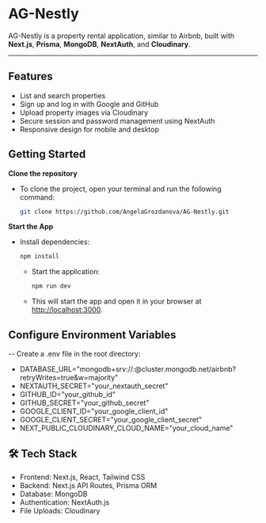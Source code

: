 # AG-Nestly

AG-Nestly is a property rental application, similar to Airbnb, built with **Next.js**, **Prisma**, **MongoDB**, **NextAuth**, and **Cloudinary**.

---

## Features

- List and search properties
- Sign up and log in with Google and GitHub
- Upload property images via Cloudinary
- Secure session and password management using NextAuth
- Responsive design for mobile and desktop


## Getting Started

**Clone the repository**
   - To clone the project, open your terminal and run the following command:
     ```bash
     git clone https://github.com/AngelaGrozdanova/AG-Nestly.git
     ```
     
**Start the App**

 - Install dependencies:
     ```bash
     npm install
     ```
   - Start the application:
     ```bash
     npm run dev
     ```
   - This will start the app and open it in your browser at [http://localhost:3000](http://localhost:3000).

## Configure Environment Variables

-- Create a .env file in the root directory:

- DATABASE_URL="mongodb+srv://<username>:<password>@cluster.mongodb.net/airbnb?retryWrites=true&w=majority"
- NEXTAUTH_SECRET="your_nextauth_secret"
- GITHUB_ID="your_github_id"
- GITHUB_SECRET="your_github_secret"
- GOOGLE_CLIENT_ID="your_google_client_id"
- GOOGLE_CLIENT_SECRET="your_google_client_secret"
- NEXT_PUBLIC_CLOUDINARY_CLOUD_NAME="your_cloud_name"


## 🛠 Tech Stack

- Frontend: Next.js, React, Tailwind CSS
- Backend: Next.js API Routes, Prisma ORM
- Database: MongoDB
- Authentication: NextAuth.js
- File Uploads: Cloudinary
